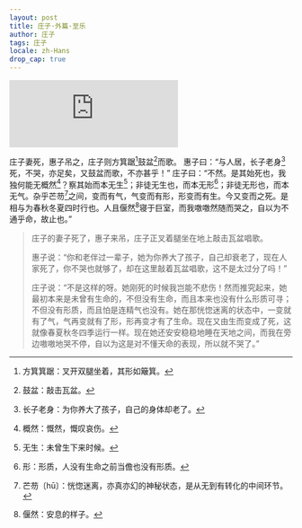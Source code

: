 ```yaml
---
layout: post
title: 庄子·外篇·至乐
author: 庄子
tags: 庄子
locale: zh-Hans
drop_cap: true
---
```


<iframe style="border: 0; height: 120px;" src="https://bandcamp.com/EmbeddedPlayer/album=4028171195/size=large/bgcol=ffffff/linkcol=0687f5/tracklist=false/artwork=small/track=2144446453/transparent=true/" seamless><a href="https://feeshy.bandcamp.com/album/illusory-beats">Illusory Beats by feeshy</a></iframe>

庄子妻死，惠子吊之，庄子则方箕踞[^1]鼓盆[^2]而歌。
惠子曰：“与人居，长子老身[^3]死，不哭，亦足矣，又鼓盆而歌，不亦甚乎！”
庄子曰：“不然。是其始死也，我独何能无概然[^4]？察其始而本无生[^5]；非徒无生也，而本无形[^6]；非徒无形也，而本无气。杂乎芒芴[^7]之间，变而有气，气变而有形，形变而有生。今又变而之死。是相与为春秋冬夏四时行也。人且偃然[^8]寝于巨室，而我噭噭然随而哭之，自以为不通乎命，故止也。”

[^1]: 方箕箕踞：叉开双腿坐着，其形如簸箕。
[^2]: 鼓盆：敲击瓦盆。
[^3]: 长子老身：为你养大了孩子，自己的身体却老了。
[^4]: 概然：慨然，慨叹哀伤。
[^5]: 无生：未曾生下来时候。
[^6]: 形：形质，人没有生命之前当儋也没有形质。
[^7]: 芒芴〔hū〕：恍惚迷离，亦真亦幻的神秘状态，是从无到有转化的中间环节。
[^8]: 偃然：安息的样子。

> 庄子的妻子死了，惠子来吊，庄子正叉着腿坐在地上敲击瓦盆唱歌。
>
> 惠子说：“你和老伴过一辈子，她为你养大了孩子，自己却衰老了，现在人家死了，你不哭也就够了，却在这里敲着瓦盆唱歌，这不是太过分了吗！”
>
> 庄子说：“不是这样的呀。她刚死的时候我岂能不悲伤！然而推究起来，她最初本来是未曾有生命的，不但没有生命，而且本来也没有什么形质可寻；不但没有形质，而且怕是连精气也没有。她在那恍惚迷离的状态中，一变就有了气，气再变就有了形，形再变才有了生命。现在又由生而变成了死，这就像春夏秋冬四季运行一样。现在她还安安稳稳地睡在天地之间，而我在旁边嗷嗷地哭不停，自以为这是对不懂天命的表现，所以就不哭了。”